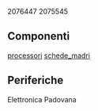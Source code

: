 2076447
2075545

## Componenti
[processori](Componenti/processori.md)
[schede_madri](Componenti/schede_madri.md)

## Periferiche

Elettronica Padovana